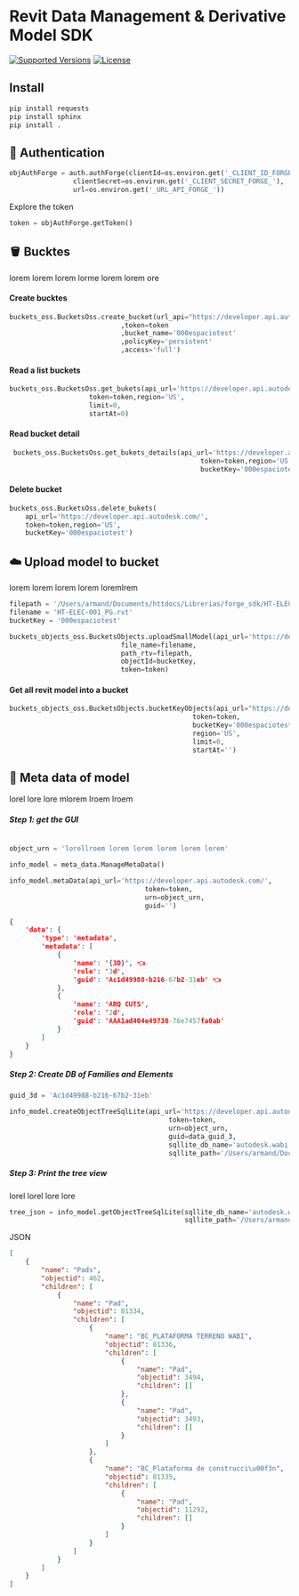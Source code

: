 # Revit Data Management & Derivative Model SDK
[![Supported Versions](https://img.shields.io/pypi/pyversions/requests.svg)]()
[![License](https://img.shields.io/npm/l/express.svg)]()


## Install

```python
pip install requests
pip install sphinx
pip install .
```

## 🔐 Authentication

```python
objAuthForge = auth.authForge(clientId=os.environ.get('_CLIENT_ID_FORGE_'),
                clientSecret=os.environ.get('_CLIENT_SECRET_FORGE_'),
                url=os.environ.get('_URL_API_FORGE_'))
```

Explore the token
```python
token = objAuthForge.getToken()
```

## 🪣 Bucktes
lorem lorem lorem lorme lorem lorem ore

#### Create bucktes

```python
buckets_oss.BucketsOss.create_bucket(url_api="https://developer.api.autodesk.com/"
                            ,token=token
                            ,bucket_name='000espaciotest'
                            ,policyKey='persistent'
                            ,access='full')

```

#### Read a list buckets

```python
buckets_oss.BucketsOss.get_bukets(api_url='https://developer.api.autodesk.com/',
                    token=token,region='US',
                    limit=0,
                    startAt=0)
```

#### Read  bucket detail

```python
 buckets_oss.BucketsOss.get_bukets_details(api_url='https://developer.api.autodesk.com/',
                                                token=token,region='US',
                                                bucketKey='000espaciotest')

```

#### Delete bucket
```python
buckets_oss.BucketsOss.delete_bukets(
    api_url='https://developer.api.autodesk.com/',
    token=token,region='US',
    bucketKey='000espaciotest')
```


## ☁️ Upload model to bucket
lorem lorem lorem lorem loremlrem

```python
filepath = '/Users/armand/Documents/httdocs/Librerias/forge_sdk/HT-ELEC-001_PG.rvt'
filename = 'HT-ELEC-001_PG.rvt'
bucketKey = '000espaciotest'

buckets_objects_oss.BucketsObjects.uploadSmallModel(api_url='https://developer.api.autodesk.com/',
                            file_name=filename,
                            path_rtv=filepath,
                            objectId=bucketKey,
                            token=token)
```
#### Get all revit model into a bucket

```python
buckets_objects_oss.BucketsObjects.bucketKeyObjects(api_url="https://developer.api.autodesk.com/",
                                              token=token,
                                              bucketKey='000espaciotest',
                                              region='US',
                                              limit=0, 
                                              startAt='')

```

## 🏢 Meta data of model

lorel lore lore mlorem lroem lroem

##### Step 1:  get the GUI
```python

object_urn = 'lorellroem lorem lorem lorem lorem lorem'

info_model = meta_data.ManageMetaData()

info_model.metaData(api_url='https://developer.api.autodesk.com/',
                                  token=token, 
                                  urn=object_urn,
                                  guid='')

```

```json
{
    'data': {
        'type': 'metadata',
        'metadata': [
            {
                'name': '{3D}', 👈
                'role': '3d',
                'guid': 'Ac1d49988-b216-67b2-31eb' 👈
            },
            {
                'name': 'ARQ CUTS',
                'role': '2d',
                'guid': 'AAA1ad404e49730-76e7457fa0ab'
            }
        ]
    }
}

```

##### Step 2:  Create DB of Families and Elements

```python
guid_3d = 'Ac1d49988-b216-67b2-31eb'

info_model.createObjectTreeSqlLite(api_url='https://developer.api.autodesk.com/',
                                        token=token,
                                        urn=object_urn,
                                        guid=data_guid_3,
                                        sqllite_db_name='autodesk.wabi.db',
                                        sqllite_path='/Users/armand/Documents/httdocs/Librerias/aps_sdk/csv/db')

```

##### Step 3:  Print the tree view
lorel lorel lore lore

```python
tree_json = info_model.getObjectTreeSqlLite(sqllite_db_name='autodesk.wabi.db',
                                            sqllite_path='/Users/armand/Documents/httdocs/Librerias/aps_sdk/csv/db')

```

JSON

```json
[
    {
        "name": "Pads",
        "objectid": 462,
        "children": [
            {
                "name": "Pad",
                "objectid": 81334,
                "children": [
                    {
                        "name": "BC_PLATAFORMA TERRENO WABI",
                        "objectid": 81336,
                        "children": [
                            {
                                "name": "Pad",
                                "objectid": 3494,
                                "children": []
                            },
                            {
                                "name": "Pad",
                                "objectid": 3493,
                                "children": []
                            }
                        ]
                    },
                    {
                        "name": "BC_Plataforma de construcci\u00f3n",
                        "objectid": 81335,
                        "children": [
                            {
                                "name": "Pad",
                                "objectid": 11292,
                                "children": []
                            }
                        ]
                    }
                ]
            }
        ]
    }
]
```
